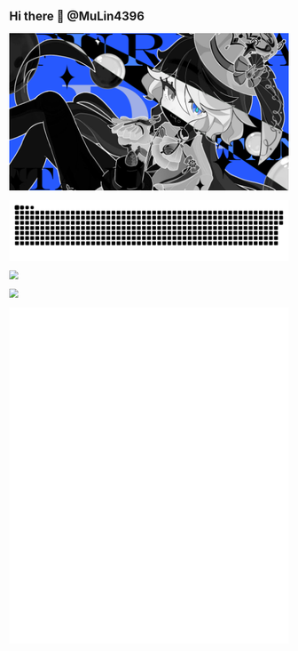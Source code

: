 ## Hi there 👋 @MuLin4396

![](https://github.com/MuLin4396/MuLin4396/blob/main/Asset/A_FuNingNa.png)

![](https://github.com/MuLin4396/MuLin4396/blob/snake-output/github-contribution-grid-snake.svg)

![](https://github-readme-stats.vercel.app/api?username=MuLin4396)

![](https://github-readme-stats.vercel.app/api/top-langs/?username=MuLin4396)

![](https://github.com/MuLin4396/NCM-Card/blob/master/card.svg)